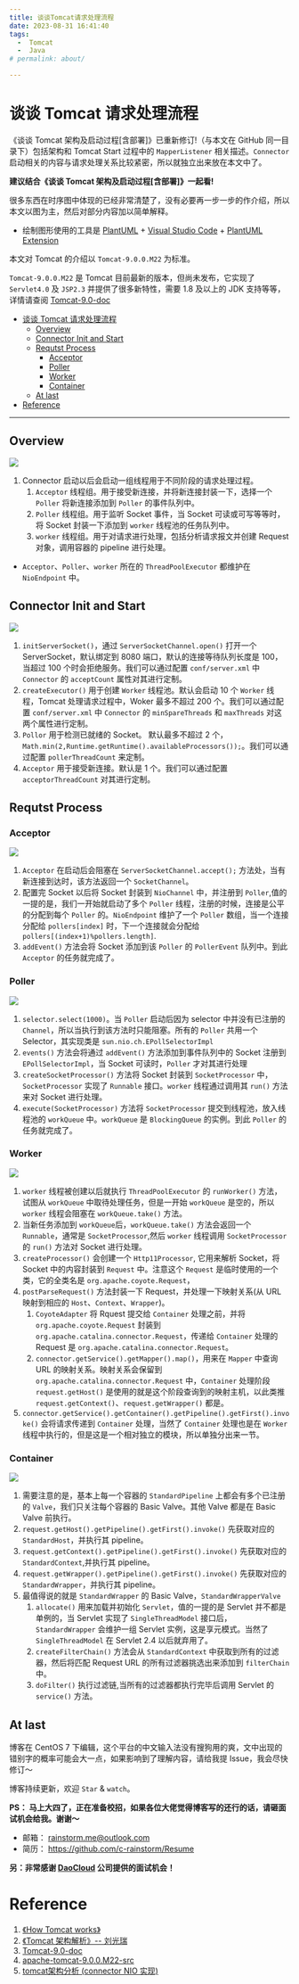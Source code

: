 ```yaml
---
title: 谈谈Tomcat请求处理流程
date: 2023-08-31 16:41:40
tags:
  -  Tomcat
  -  Java
# permalink: about/

---
```

# 谈谈 Tomcat 请求处理流程

《谈谈 Tomcat 架构及启动过程[含部署]》已重新修订!（与本文在 GitHub 同一目录下）包括架构和 Tomcat Start 过程中的 `MapperListener` 相关描述。`Connector` 启动相关的内容与请求处理关系比较紧密，所以就独立出来放在本文中了。

**建议结合《谈谈 Tomcat 架构及启动过程[含部署]》一起看!**

很多东西在时序图中体现的已经非常清楚了，没有必要再一步一步的作介绍，所以本文以图为主，然后对部分内容加以简单解释。

- 绘制图形使用的工具是 [PlantUML](http://plantuml.com/) + [Visual Studio Code](https://code.visualstudio.com/) + [PlantUML Extension](https://marketplace.visualstudio.com/items?itemName=jebbs.plantuml)

本文对 Tomcat 的介绍以 `Tomcat-9.0.0.M22` 为标准。

`Tomcat-9.0.0.M22` 是 Tomcat 目前最新的版本，但尚未发布，它实现了 `Servlet4.0` 及 `JSP2.3` 并提供了很多新特性，需要 1.8 及以上的 JDK 支持等等，详情请查阅 [Tomcat-9.0-doc](https://tomcat.apache.org/tomcat-9.0-doc/index.html)

<!-- TOC -->

- [谈谈 Tomcat 请求处理流程](#谈谈-tomcat-请求处理流程)
  - [Overview](#overview)
  - [Connector Init and Start](#connector-init-and-start)
  - [Requtst Process](#requtst-process)
    - [Acceptor](#acceptor)
    - [Poller](#poller)
    - [Worker](#worker)
    - [Container](#container)
  - [At last](#at-last)
- [Reference](#reference)

<!-- /TOC -->

---

## Overview

![](../res/tomcat-request-process-model.jpg)

1. Connector 启动以后会启动一组线程用于不同阶段的请求处理过程。
    1. `Acceptor` 线程组。用于接受新连接，并将新连接封装一下，选择一个 `Poller` 将新连接添加到 `Poller` 的事件队列中。
    1. `Poller` 线程组。用于监听 Socket 事件，当 Socket 可读或可写等等时，将 Socket 封装一下添加到 `worker` 线程池的任务队列中。
    1. `worker` 线程组。用于对请求进行处理，包括分析请求报文并创建 Request 对象，调用容器的 pipeline 进行处理。
- `Acceptor`、`Poller`、`worker` 所在的 `ThreadPoolExecutor` 都维护在 `NioEndpoint` 中。

## Connector Init and Start

![](../res/tomcat-connector-start.png)

1. `initServerSocket()`，通过 `ServerSocketChannel.open()` 打开一个 ServerSocket，默认绑定到 8080 端口，默认的连接等待队列长度是 100， 当超过 100 个时会拒绝服务。我们可以通过配置 `conf/server.xml` 中 `Connector` 的 `acceptCount` 属性对其进行定制。
1. `createExecutor()` 用于创建 `Worker` 线程池。默认会启动 10 个 `Worker` 线程，Tomcat 处理请求过程中，Woker 最多不超过 200 个。我们可以通过配置 `conf/server.xml` 中 `Connector` 的 `minSpareThreads` 和 `maxThreads` 对这两个属性进行定制。
1. `Pollor` 用于检测已就绪的 Socket。 默认最多不超过 2 个，`Math.min(2,Runtime.getRuntime().availableProcessors());`。我们可以通过配置 `pollerThreadCount` 来定制。
1. `Acceptor` 用于接受新连接。默认是 1 个。我们可以通过配置 `acceptorThreadCount` 对其进行定制。

## Requtst Process

### Acceptor

![](../res/tomcat-request-process-acceptor.png)

1. `Acceptor` 在启动后会阻塞在 `ServerSocketChannel.accept();` 方法处，当有新连接到达时，该方法返回一个 `SocketChannel`。
1. 配置完 Socket 以后将 Socket 封装到 `NioChannel` 中，并注册到 `Poller`,值的一提的是，我们一开始就启动了多个 `Poller` 线程，注册的时候，连接是公平的分配到每个 `Poller` 的。`NioEndpoint` 维护了一个 `Poller` 数组，当一个连接分配给 `pollers[index]` 时，下一个连接就会分配给 `pollers[(index+1)%pollers.length]`.
1. `addEvent()` 方法会将 Socket 添加到该 `Poller` 的 `PollerEvent` 队列中。到此 `Acceptor` 的任务就完成了。

### Poller

![](../res/tomcat-request-process-poller.png)

1. `selector.select(1000)`。当 `Poller` 启动后因为 selector 中并没有已注册的 `Channel`，所以当执行到该方法时只能阻塞。所有的 `Poller` 共用一个 Selector，其实现类是 `sun.nio.ch.EPollSelectorImpl`
1. `events()` 方法会将通过 `addEvent()` 方法添加到事件队列中的 Socket 注册到 `EPollSelectorImpl`，当 Socket 可读时，`Poller` 才对其进行处理
1. `createSocketProcessor()` 方法将 Socket 封装到 `SocketProcessor` 中，`SocketProcessor` 实现了 `Runnable` 接口。`worker` 线程通过调用其 `run()` 方法来对 Socket 进行处理。
1. `execute(SocketProcessor)` 方法将 `SocketProcessor` 提交到线程池，放入线程池的 `workQueue` 中。`workQueue` 是 `BlockingQueue` 的实例。到此 `Poller` 的任务就完成了。

### Worker

![](../res/tomcat-request-process-worker.png)

1. `worker` 线程被创建以后就执行 `ThreadPoolExecutor` 的 `runWorker()` 方法，试图从 `workQueue` 中取待处理任务，但是一开始 `workQueue` 是空的，所以 `worker` 线程会阻塞在 `workQueue.take()` 方法。
1. 当新任务添加到 `workQueue`后，`workQueue.take()` 方法会返回一个 `Runnable`，通常是 `SocketProcessor`,然后 `worker` 线程调用 `SocketProcessor` 的 `run()` 方法对 Socket 进行处理。
1. `createProcessor()` 会创建一个 `Http11Processor`, 它用来解析 Socket，将 Socket 中的内容封装到 `Request` 中。注意这个 `Request` 是临时使用的一个类，它的全类名是 `org.apache.coyote.Request`，
1. `postParseRequest()` 方法封装一下 Request，并处理一下映射关系(从 URL 映射到相应的 `Host`、`Context`、`Wrapper`)。
    1. `CoyoteAdapter` 将 Rquest 提交给 `Container` 处理之前，并将 `org.apache.coyote.Request` 封装到 `org.apache.catalina.connector.Request`，传递给 `Container` 处理的 Request 是 `org.apache.catalina.connector.Request`。
    1. `connector.getService().getMapper().map()`，用来在 `Mapper` 中查询 URL 的映射关系。映射关系会保留到 `org.apache.catalina.connector.Request` 中，`Container` 处理阶段 `request.getHost()` 是使用的就是这个阶段查询到的映射主机，以此类推 `request.getContext()`、`request.getWrapper()` 都是。
1. `connector.getService().getContainer().getPipeline().getFirst().invoke()` 会将请求传递到 `Container` 处理，当然了 `Container` 处理也是在 `Worker` 线程中执行的，但是这是一个相对独立的模块，所以单独分出来一节。

### Container

![](../res/tomcat-request-process-container.png)

1. 需要注意的是，基本上每一个容器的 `StandardPipeline` 上都会有多个已注册的 `Valve`，我们只关注每个容器的 Basic Valve。其他 Valve 都是在 Basic Valve 前执行。
1. `request.getHost().getPipeline().getFirst().invoke()` 先获取对应的 `StandardHost`，并执行其 pipeline。
1. `request.getContext().getPipeline().getFirst().invoke()` 先获取对应的 `StandardContext`,并执行其 pipeline。
1. `request.getWrapper().getPipeline().getFirst().invoke()` 先获取对应的 `StandardWrapper`，并执行其 pipeline。
1. 最值得说的就是 `StandardWrapper` 的 Basic Valve，`StandardWrapperValve`
    1. `allocate()` 用来加载并初始化 `Servlet`，值的一提的是 Servlet 并不都是单例的，当 Servlet 实现了 `SingleThreadModel` 接口后，`StandardWrapper` 会维护一组 Servlet 实例，这是享元模式。当然了 `SingleThreadModel` 在 Servlet 2.4 以后就弃用了。
    1. `createFilterChain()` 方法会从 `StandardContext` 中获取到所有的过滤器，然后将匹配 Request URL 的所有过滤器挑选出来添加到 `filterChain` 中。
    1. `doFilter()` 执行过滤链,当所有的过滤器都执行完毕后调用 Servlet 的 `service()` 方法。

## At last

博客在 CentOS 7 下编辑，这个平台的中文输入法没有搜狗用的爽，文中出现的错别字的概率可能会大一点，如果影响到了理解内容，请给我提 Issue，我会尽快修订～

博客持续更新，欢迎 `Star` & `watch`。

**PS： 马上大四了，正在准备校招，如果各位大佬觉得博客写的还行的话，请砸面试机会给我。谢谢～**

- 邮箱： rainstorm.me@outlook.com
- 简历： https://github.com/c-rainstorm/Resume

**另：非常感谢 [DaoCloud](https://www.daocloud.io/) 公司提供的面试机会！**

# Reference

1. [《How Tomcat works》](https://www.amazon.com/How-Tomcat-Works-Budi-Kurniawan/dp/097521280X)
1. [《Tomcat 架构解析》-- 刘光瑞](http://product.dangdang.com/25084132.html)
1. [Tomcat-9.0-doc](https://tomcat.apache.org/tomcat-9.0-doc/index.html)
1. [apache-tomcat-9.0.0.M22-src](http://www-eu.apache.org/dist/tomcat/tomcat-9/v9.0.0.M22/src/)
1. [tomcat架构分析 (connector NIO 实现)](http://gearever.iteye.com/blog/1844203)
